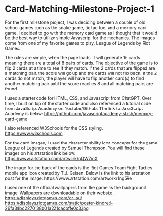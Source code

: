 # Card-Matching-Milestone-Project-1

For the first milestone project, I was deciding between a couple of old school games such as the snake game, tic tac toe, and a memory card game. I decided to go with the memory card game as I thought that it would be the best way to utilize simple Javascript for the mechanics. The images come from one of my favorite games to play, League of Legends by Riot Games.

The rules are simple, when the page loads, it will generate 16 cards meaning there are a total of 8 pairs of cards. The objective of the game is to flip 2 cards at a time to see if they match. If the 2 cards that are flipped are a matching pair, the score will go up and the cards will not flip back. If the 2 cards do not match, the player will have to flip another card(s) to find another matching pair until the score reaches 8 and all matching pairs are found.

I used a starter code for HTML, CSS, and Javascript from ChatGPT. Over time, I built on top of the starter code and also referenced a tutorial code from JavaScript Academy on Youtube/GitHub.
The link to JavaScript Academy is below:
https://github.com/javascriptacademy-stash/memory-card-game

I also referenced W3Schools for the CSS styling.
https://www.w3schools.com

For the card images, I used the character ability icon concepts for the game League of Legends created by Samuel Thompson. You will find these images on his artstation link below:
https://www.artstation.com/artwork/nQWZmX

The image for the back of the cards is the Riot Games Team Fight Tactics mobile app icon created by T.J. Geisen. Below is the link to his artstation post for the image:
https://www.artstation.com/artwork/1ng5Re

I used one of the official wallpapers from the game as the background image. Wallpapers are downloadable on their website.
https://displays.riotgames.com/en-au/
https://displays.riotgames.com/static/poster-kindred-26fa38bc2270138b01a221cacbffe0c3.jpg